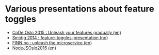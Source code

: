 Various presentations about feature toggles
============================

- [CoDe Oslo 2015 : Unleash your features gradually (en)](http://ivarconr.github.io/feature-toggles-presentation/CoDeOSL2015)
- [Smidig 2014 : feature-toggles-presentation (no)](http://ivarconr.github.io/feature-toggles-presentation/smidig2014)
- [FINN.no : unleash the microservice (en)](http://ivarconr.github.io/feature-toggles-presentation/unleash_the_microservice)
- [NodeJSOslo2016 (en)](http://ivarconr.github.io/feature-toggles-presentation/NodeJSOslo2016)
